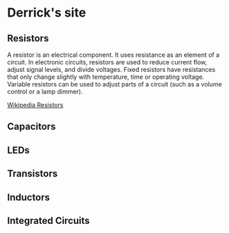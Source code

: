 # Derrick's site

## Resistors
A resistor is an electrical component. It uses resistance as an element of a circuit. In electronic circuits, resistors are used to reduce current flow, adjust signal levels, and divide voltages. Fixed resistors have resistances that only change slightly with temperature, time or operating voltage. Variable resistors can be used to adjust parts of a circuit (such as a volume control or a lamp dimmer).

[Wikipedia Resistors](https://en.wikipedia.org/wiki/Resistor)
## Capacitors
## LEDs
## Transistors
## Inductors
## Integrated Circuits
